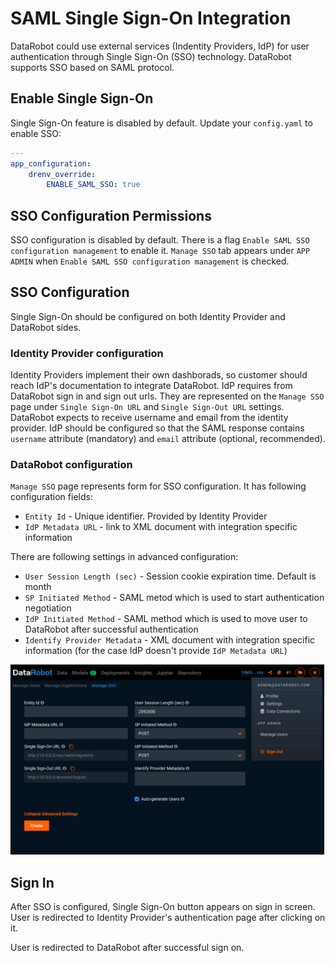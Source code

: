# SAML Single Sign-On Integration

DataRobot could use external services (Indentity Providers, IdP) for user authentication through Single Sign-On (SSO) technology. DataRobot supports SSO based on SAML protocol.

## Enable Single Sign-On

Single Sign-On feature is disabled by default. Update your `config.yaml` to enable SSO:

```yaml
---
app_configuration:
    drenv_override:
        ENABLE_SAML_SSO: true
```

## SSO Configuration Permissions

SSO configuration is disabled by default. There is a flag `Enable SAML SSO configuration management` to enable it. `Manage SSO` tab appears under `APP ADMIN` when `Enable SAML SSO configuration management` is checked.

## SSO Configuration

Single Sign-On should be configured on both Identity Provider and DataRobot sides.

### Identity Provider configuration

Identity Providers implement their own dashborads, so customer should reach IdP's documentation to integrate DataRobot. IdP requires from DataRobot sign in and sign out urls. They are represented on the `Manage SSO` page under `Single Sign-On URL` and `Single Sign-Out URL` settings.
DataRobot expects to receive username and email from the identity provider. IdP should be configured so that the SAML response contains `username` attribute (mandatory) and `email` attribute (optional, recommended). 

### DataRobot configuration

`Manage SSO` page represents form for SSO configuration. It has following configuration fields:

* `Entity Id` - Unique identifier. Provided by Identity Provider
* `IdP Metadata URL` - link to XML document with integration specific information

There are following settings in advanced configuration:

* `User Session Length (sec)` - Session cookie expiration time. Default is month
* `SP Initiated Method` - SAML metod which is used to start authentication negotiation
* `IdP Initiated Method` - SAML method which is used to move user to DataRobot after successful authentication
* `Identify Provider Metadata` - XML document with integration specific information (for the case IdP doesn't provide `IdP Metadata URL`)

<img src="images/sso-saml-configuration.png" alt="SSO SAML Configuration" style="border: 1px solid black;" width="500" />

## Sign In

After SSO is configured, Single Sign-On button appears on sign in screen. User is redirected to Identity Provider's authentication page after clicking on it.

User is redirected to DataRobot after successful sign on.

